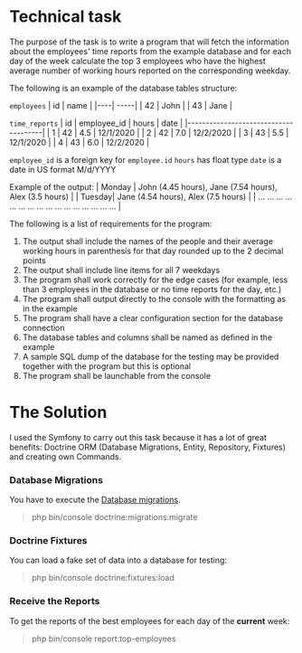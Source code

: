 # Technical task #
The purpose of the task is to write a program that will fetch the information about the employees' time reports from the example database and for each day of the week calculate the top 3 employees who have the highest average number of working hours reported on the corresponding weekday. 

The following is an example of the database tables structure: 

`employees`
| id | name | 
|----| -----|
| 42 | John | 
| 43 | Jane | 

`time_reports`
| id | employee_id | hours |    date   | 
|--------------------------------------|
|  1 |      42     |  4.5  | 12/1/2020 | 
|  2 |      42     |  7.0  | 12/2/2020 | 
|  3 |      43     |  5.5  | 12/1/2020 | 
|  4 |      43     |  6.0  | 12/2/2020 | 

`employee_id` is a foreign key for `employee.id` 
`hours` has float type 
`date` is a date in US format M/d/YYYY 

Example of the output: 
| Monday | John (4.45 hours), Jane (7.54 hours), Alex (3.5 hours) | 
| Tuesday| Jane (4.54 hours), Alex (7.5 hours)                    | 
| ... ... ... ... ... ... ... ... ... ... ... ... ... ... ... ... | 

The following is a list of requirements for the program: 
1. The output shall include the names of the people and their average working hours in parenthesis for that day rounded up to the 2 decimal points 
2. The output shall include line items for all 7 weekdays  
3. The program shall work correctly for the edge cases (for example, less than 3 employees in the database or no time reports for the day, etc.) 
4. The program shall output directly to the console with the formatting as in the example 
5. The program shall have a clear configuration section for the database connection 
6. The database tables and columns shall be named as defined in the example 
7. A sample SQL dump of the database for the testing may be provided together with the program but this is optional 
8. The program shall be launchable from the console 

# The Solution #
I used the Symfony to carry out this task because it has a lot of great benefits: Doctrine ORM (Database Migrations,
Entity, Repository, Fixtures) and creating own Commands.

### Database Migrations ###
You have to execute the [Database migrations](https://symfony.com/doc/current/bundles/DoctrineMigrationsBundle/).
> php bin/console  doctrine:migrations:migrate

### Doctrine Fixtures ###
You can load a fake set of data into a database for testing:
> php bin/console doctrine:fixtures:load

### Receive the Reports ###

To get the reports of the best employees for each day of the **current** week:
> php bin/console report:top-employees

